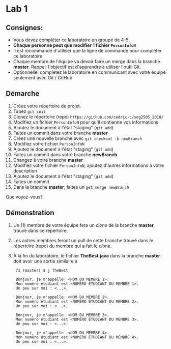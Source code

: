 
# Lab 1 


## Consignes:

- Vous devez compléter ce laboratoire en groupe de 4-5.
- **Chaque personne peut que modifier 1 fichier `PersonInfoN`**
- Il est recommandé d'utiliser que la ligne de commande pour compléter ce laboratoire
- Chaque membre de l'équipe va devoir faire un merge dans la branche **master**. Rappel: l'objectif est d'apprendre à utiliser l'outil Git.
- Optionnelle: complétez le laboratoire en communicant avec votre équipe seulement avec Git / GitHub

## Démarche
1. Créez votre répertoire de projet.
2. Tapez `git init`
3. Clonez le répertoire (repo) `https://github.com/cedric-c/seg2505_2018/`
4. Modifiez un fichier `PersonInfoN` pour qu'il contienne vos informations
5. Ajoutez le document à l'état "staging" (`git add`)
6. Faites un commit dans votre branche **master**
7. Créez une nouvelle branche avec `git checkout -b newBranch`
8. Modifiez votre fichier `PersonInfoN`
9. Ajoutez le document à l'état "staging" (`git add`)
10. Faites un commit dans votre branche **newBranch**
11. Changez à votre branche **master**
12. Modifiez votre fichier `PersonInfoN`, ajoutez d'autres informations à votre description
13. Ajoutez le document à l'état "staging" (`git add`)
14. Faites un commit
15. Dans la branche **master**, faites un `get merge newBranch`

Que voyez-vous?

## Démonstration

1. Un (1) membre de votre équipe fera un _clone_ de la branche **master** trouvé dans ce répertoire.
2. Les autres membres feront un pull de cette branche trouvé dans le répertoire (repo) du membre qui a fait le _clone_.
3. À la fin du laboratoire, le fichier **TheBest.java** dans la branche **master** doit avoir une sortie similaire à

        71 (master) $ j TheBest
        
        Bonjour, je m'appelle  <NOM DU MEMBRE 1>.
        Mon numéro étudiant est <NUMÉRO ÉTUDIANT DU MEMBRE 1>.
        Un peu sur moi : <...>.
        
        Bonjour, je m'appelle  <NOM DU MEMBRE 2>.
        Mon numéro étudiant est <NUMÉRO ÉTUDIANT DU MEMBRE 2>.
        Un peu sur moi : <...>.
        
        Bonjour, je m'appelle  <NOM DU MEMBRE 3>.
        Mon numéro étudiant est <NUMÉRO ÉTUDIANT DU MEMBRE 3>.
        Un peu sur moi : <...>.
        
        Bonjour, je m'appelle  <NOM DU MEMBRE 4>.
        Mon numéro étudiant est <NUMÉRO ÉTUDIANT DU MEMBRE 4>.
        Un peu sur moi : <...>.

